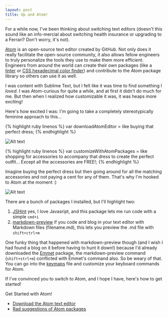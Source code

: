 ```yaml
---
layout: post
title: Up and Atom!
---
```


For a while now, I've been thinking about switching text editors (doesn't this sound like an info-mercial about switching health insurance or upgrading to a Ferrari? Don't worry, it's not).

[Atom](atom.io) is an open-source text editor created by GitHub. Not only does it really facilitate the open-source community, it also allows fellow engineers to truly personalize the tools they use to make them more efficient. Engineers from around the world can create their own packages (like a [linter](https://atom.io/packages/linter) or [CSS hexadecimal color finder](https://atom.io/packages/color-picker
)) and contribute to the Atom package library so others can use it as well.

I was content with Sublime Text, but I felt like it was time to find something I *loved*. I was Atom-curious for quite a while, and at first it didn't do much for me. But then when I realized how customizable it was, it was heaps more exciting!

Here's how excited I was: I'm going to take a completely stereotypically feminine approach to this...

{% highlight ruby linenos %}
var downloadAtomEditor = like buying that perfect dress;
{% endhighlight %}

![Alt text](https://s-media-cache-ak0.pinimg.com/originals/1f/5c/a9/1f5ca90bbb3f2e95f488bc9eb5d3470a.jpg)

{% highlight ruby linenos %}
var customizeWithAtomPackages = like shopping for accessories to accompany that dress to create the perfect outfit... Except all the accessories are FREE!;
{% endhighlight %}

Imagine buying the perfect dress but then going around for all the matching accessories and not paying a cent for any of them. That's why I'm hooked to Atom at the moment :)

![Alt text](https://i.imgflip.com/sfona.jpg)

There are a bunch of packages I installed, but I'll highlight two:

1. [JSHint](https://atom.io/packages/jshint) yes, I love Javasript, and this package lets me run code with a simple ```cmd+i```
2. [markdown-preview](https://atom.io/packages/markdown-preview) if you code and blog in your text editor with Markdown files (filename.md), this lets you preview the .md file with ```shift+ctrl+m```

One funky thing that happened with markdown-preview though (and I wish I had found a blog on it before having to hunt it down!) because I'd already downloaded the [Emmet](https://discuss.atom.io/t/keyboard-shortcut-overriding-emmet-and-markdown-preview/14113) package, the markdown-preview command (```shift+strl+m```) conflicted with Emmet's command also. So be weary of that. You can go into the [keymaps](https://atom.io/docs/latest/behind-atom-keymaps-in-depth) file and customize your keyboard commands for Atom.

If I've convinced you to switch to Atom, and I hope I have, here's how to get started!

Get Started with Atom!
- [Download the Atom text editor](atom.io)
- [Rad suggestions of Atom packages](http://elijahmanor.com/github-atom-packages/)
